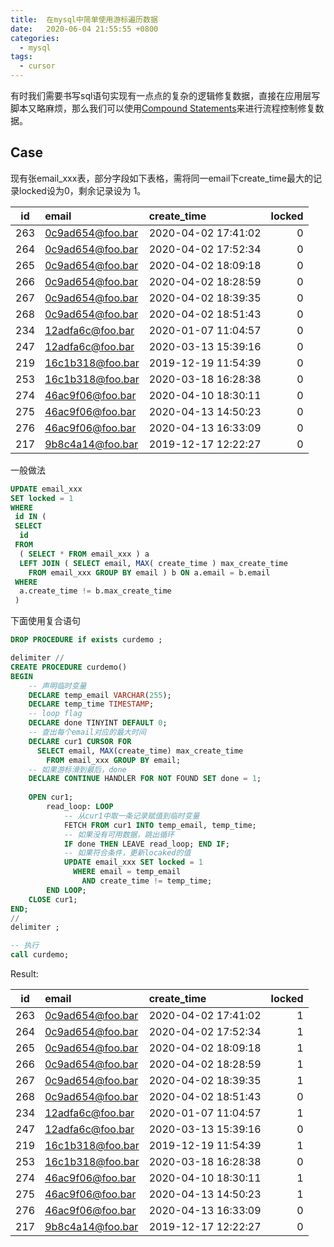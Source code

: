 ```yaml
---
title:  在mysql中简单使用游标遍历数据
date:   2020-06-04 21:55:55 +0800
categories:
  - mysql
tags:
  - cursor
---
```


有时我们需要书写sql语句实现有一点点的复杂的逻辑修复数据，直接在应用层写脚本又略麻烦，那么我们可以使用[Compound Statements](https://dev.mysql.com/doc/refman/5.7/en/sql-compound-statements.html)来进行流程控制修复数据。

## Case

现有张email_xxx表，部分字段如下表格，需将同一email下create_time最大的记录locked设为0，剩余记录设为 1。

| id  | email            | create_time         | locked |
|:---:|:-----------------|:--------------------|-------:|
| 263 | 0c9ad654@foo.bar | 2020-04-02 17:41:02 |      0 |
| 264 | 0c9ad654@foo.bar | 2020-04-02 17:52:34 |      0 |
| 265 | 0c9ad654@foo.bar | 2020-04-02 18:09:18 |      0 |
| 266 | 0c9ad654@foo.bar | 2020-04-02 18:28:59 |      0 |
| 267 | 0c9ad654@foo.bar | 2020-04-02 18:39:35 |      0 |
| 268 | 0c9ad654@foo.bar | 2020-04-02 18:51:43 |      0 |
| 234 | 12adfa6c@foo.bar | 2020-01-07 11:04:57 |      0 |
| 247 | 12adfa6c@foo.bar | 2020-03-13 15:39:16 |      0 |
| 219 | 16c1b318@foo.bar | 2019-12-19 11:54:39 |      0 |
| 253 | 16c1b318@foo.bar | 2020-03-18 16:28:38 |      0 |
| 274 | 46ac9f06@foo.bar | 2020-04-10 18:30:11 |      0 |
| 275 | 46ac9f06@foo.bar | 2020-04-13 14:50:23 |      0 |
| 276 | 46ac9f06@foo.bar | 2020-04-13 16:33:09 |      0 |
| 217 | 9b8c4a14@foo.bar | 2019-12-17 12:22:27 |      0 |

一般做法

```sql
UPDATE email_xxx 
SET locked = 1 
WHERE
 id IN (
 SELECT
  id 
 FROM
  ( SELECT * FROM email_xxx ) a
  LEFT JOIN ( SELECT email, MAX( create_time ) max_create_time 
    FROM email_xxx GROUP BY email ) b ON a.email = b.email 
 WHERE
  a.create_time != b.max_create_time 
 )
```


下面使用复合语句


```sql
DROP PROCEDURE if exists curdemo ;

delimiter //
CREATE PROCEDURE curdemo()
BEGIN
    -- 声明临时变量
    DECLARE temp_email VARCHAR(255);
    DECLARE temp_time TIMESTAMP;
    -- loop flag
    DECLARE done TINYINT DEFAULT 0;
    -- 查出每个email对应的最大时间
    DECLARE cur1 CURSOR FOR 
      SELECT email, MAX(create_time) max_create_time
        FROM email_xxx GROUP BY email;
    -- 如果游标滑到最后，done
    DECLARE CONTINUE HANDLER FOR NOT FOUND SET done = 1;
        
    OPEN cur1;
        read_loop: LOOP
            -- 从cur1中取一条记录赋值到临时变量
            FETCH FROM cur1 INTO temp_email, temp_time;
            -- 如果没有可用数据，跳出循环
            IF done THEN LEAVE read_loop; END IF;
            -- 如果符合条件，更新locaked的值
            UPDATE email_xxx SET locked = 1 
              WHERE email = temp_email 
                AND create_time != temp_time;
        END LOOP;
    CLOSE cur1;
END;
//
delimiter ;

-- 执行
call curdemo;

```


Result:

| id  | email            | create_time         | locked |
|:---:|:-----------------|:--------------------|-------:|
| 263 | 0c9ad654@foo.bar | 2020-04-02 17:41:02 |      1 |
| 264 | 0c9ad654@foo.bar | 2020-04-02 17:52:34 |      1 |
| 265 | 0c9ad654@foo.bar | 2020-04-02 18:09:18 |      1 |
| 266 | 0c9ad654@foo.bar | 2020-04-02 18:28:59 |      1 |
| 267 | 0c9ad654@foo.bar | 2020-04-02 18:39:35 |      1 |
| 268 | 0c9ad654@foo.bar | 2020-04-02 18:51:43 |      0 |
| 234 | 12adfa6c@foo.bar | 2020-01-07 11:04:57 |      1 |
| 247 | 12adfa6c@foo.bar | 2020-03-13 15:39:16 |      0 |
| 219 | 16c1b318@foo.bar | 2019-12-19 11:54:39 |      1 |
| 253 | 16c1b318@foo.bar | 2020-03-18 16:28:38 |      0 |
| 274 | 46ac9f06@foo.bar | 2020-04-10 18:30:11 |      1 |
| 275 | 46ac9f06@foo.bar | 2020-04-13 14:50:23 |      1 |
| 276 | 46ac9f06@foo.bar | 2020-04-13 16:33:09 |      0 |
| 217 | 9b8c4a14@foo.bar | 2019-12-17 12:22:27 |      0 |




